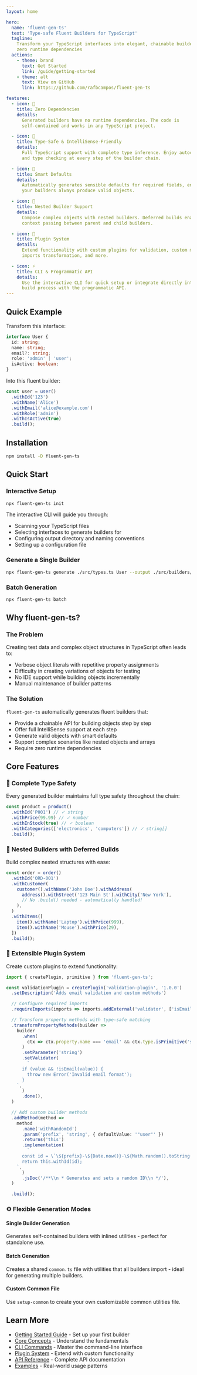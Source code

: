 ```yaml
---
layout: home

hero:
  name: 'fluent-gen-ts'
  text: 'Type-safe Fluent Builders for TypeScript'
  tagline:
    Transform your TypeScript interfaces into elegant, chainable builders with
    zero runtime dependencies
  actions:
    - theme: brand
      text: Get Started
      link: /guide/getting-started
    - theme: alt
      text: View on GitHub
      link: https://github.com/rafbcampos/fluent-gen-ts

features:
  - icon: 🔧
    title: Zero Dependencies
    details:
      Generated builders have no runtime dependencies. The code is
      self-contained and works in any TypeScript project.

  - icon: 🎯
    title: Type-Safe & IntelliSense-Friendly
    details:
      Full TypeScript support with complete type inference. Enjoy autocomplete
      and type checking at every step of the builder chain.

  - icon: 🚀
    title: Smart Defaults
    details:
      Automatically generates sensible defaults for required fields, ensuring
      your builders always produce valid objects.

  - icon: 🔄
    title: Nested Builder Support
    details:
      Compose complex objects with nested builders. Deferred builds enable
      context passing between parent and child builders.

  - icon: 🧩
    title: Plugin System
    details:
      Extend functionality with custom plugins for validation, custom methods,
      imports transformation, and more.

  - icon: ⚡
    title: CLI & Programmatic API
    details:
      Use the interactive CLI for quick setup or integrate directly into your
      build process with the programmatic API.
---
```


## Quick Example

Transform this interface:

```typescript
interface User {
  id: string;
  name: string;
  email?: string;
  role: 'admin' | 'user';
  isActive: boolean;
}
```

Into this fluent builder:

```typescript
const user = user()
  .withId('123')
  .withName('Alice')
  .withEmail('alice@example.com')
  .withRole('admin')
  .withIsActive(true)
  .build();
```

## Installation

```bash
npm install -D fluent-gen-ts
```

## Quick Start

### Interactive Setup

```bash
npx fluent-gen-ts init
```

The interactive CLI will guide you through:

- Scanning your TypeScript files
- Selecting interfaces to generate builders for
- Configuring output directory and naming conventions
- Setting up a configuration file

### Generate a Single Builder

```bash
npx fluent-gen-ts generate ./src/types.ts User --output ./src/builders/
```

### Batch Generation

```bash
npx fluent-gen-ts batch
```

## Why fluent-gen-ts?

### The Problem

Creating test data and complex object structures in TypeScript often leads to:

- Verbose object literals with repetitive property assignments
- Difficulty in creating variations of objects for testing
- No IDE support while building objects incrementally
- Manual maintenance of builder patterns

### The Solution

`fluent-gen-ts` automatically generates fluent builders that:

- Provide a chainable API for building objects step by step
- Offer full IntelliSense support at each step
- Generate valid objects with smart defaults
- Support complex scenarios like nested objects and arrays
- Require zero runtime dependencies

## Core Features

### 🎯 Complete Type Safety

Every generated builder maintains full type safety throughout the chain:

```typescript
const product = product()
  .withId('P001') // ✓ string
  .withPrice(99.99) // ✓ number
  .withInStock(true) // ✓ boolean
  .withCategories(['electronics', 'computers']) // ✓ string[]
  .build();
```

### 🔄 Nested Builders with Deferred Builds

Build complex nested structures with ease:

```typescript
const order = order()
  .withId('ORD-001')
  .withCustomer(
    customer().withName('John Doe').withAddress(
      address().withStreet('123 Main St').withCity('New York'),
      // No .build() needed - automatically handled!
    ),
  )
  .withItems([
    item().withName('Laptop').withPrice(999),
    item().withName('Mouse').withPrice(29),
  ])
  .build();
```

### 🧩 Extensible Plugin System

Create custom plugins to extend functionality:

```typescript
import { createPlugin, primitive } from 'fluent-gen-ts';

const validationPlugin = createPlugin('validation-plugin', '1.0.0')
  .setDescription('Adds email validation and custom methods')

  // Configure required imports
  .requireImports(imports => imports.addExternal('validator', ['isEmail']))

  // Transform property methods with type-safe matching
  .transformPropertyMethods(builder =>
    builder
      .when(
        ctx => ctx.property.name === 'email' && ctx.type.isPrimitive('string'),
      )
      .setParameter('string')
      .setValidator(
        `
      if (value && !isEmail(value)) {
        throw new Error('Invalid email format');
      }
    `,
      )
      .done(),
  )

  // Add custom builder methods
  .addMethod(method =>
    method
      .name('withRandomId')
      .param('prefix', 'string', { defaultValue: '"user"' })
      .returns('this')
      .implementation(
        `
      const id = \`\${prefix}-\${Date.now()}-\${Math.random().toString(36).substr(2, 9)}\`;
      return this.withId(id);
    `,
      )
      .jsDoc('/**\\n * Generates and sets a random ID\\n */'),
  )

  .build();
```

### ⚙️ Flexible Generation Modes

#### Single Builder Generation

Generates self-contained builders with inlined utilities - perfect for
standalone use.

#### Batch Generation

Creates a shared `common.ts` file with utilities that all builders import -
ideal for generating multiple builders.

#### Custom Common File

Use `setup-common` to create your own customizable common utilities file.

## Learn More

- [Getting Started Guide](/guide/getting-started) - Set up your first builder
- [Core Concepts](/guide/core-concepts) - Understand the fundamentals
- [CLI Commands](/guide/cli-commands) - Master the command-line interface
- [Plugin System](/guide/plugins) - Extend with custom functionality
- [API Reference](/api/reference) - Complete API documentation
- [Examples](/examples/) - Real-world usage patterns
